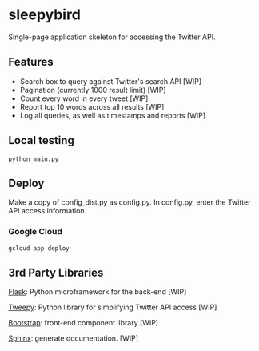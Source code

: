 # sleepybird
Single-page application skeleton for accessing the Twitter API.

## Features
* Search box to query against Twitter's search API [WIP]
* Pagination (currently 1000 result limit) [WIP]
* Count every word in every tweet [WIP]
* Report top 10 words across all results [WIP]
* Log all queries, as well as timestamps and reports [WIP]

## Local testing
```python main.py```

## Deploy
Make a copy of config_dist.py as config.py. In config.py, enter the Twitter API access information.

### Google Cloud
```gcloud app deploy```

## 3rd Party Libraries
[Flask](http://flask.pocoo.org/): Python microframework for the back-end [WIP]

[Tweepy](https://www.tweepy.org/): Python library for simplifying Twitter API access [WIP]

[Bootstrap](https://getbootstrap.com/): front-end component library [WIP]

[Sphinx](http://www.sphinx-doc.org/en/master/): generate documentation. [WIP]
